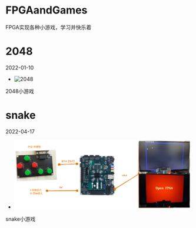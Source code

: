 # FPGAandGames
FPGA实现各种小游戏，学习并快乐着



# 2048

2022-01-10

- ![2048](https://github.com/suisuisi/FPGAandGames/blob/main/2048/images/%E5%AE%9E%E7%89%A9%E8%BF%9E%E6%8E%A5.JPG?raw=true "2048")

2048小游戏

# snake

2022-04-17

- ![snake](https://github.com/suisuisi/FPGAandGames/blob/main/SNAKE/DOC/%E6%9E%B6%E6%9E%84%E5%9B%BE.png?raw=true "snake")

snake小游戏

